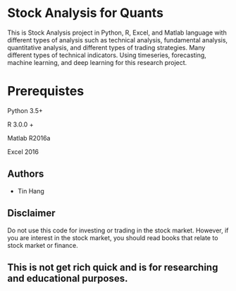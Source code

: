 # Stock Analysis for Quants
This is Stock Analysis project in Python, R, Excel, and Matlab language with different types of analysis such as technical analysis, fundamental analysis, quantitative analysis, and different types of trading strategies. Many different types of technical indicators. Using timeseries, forecasting, machine learning, and deep learning for this research project. 

# Prerequistes
Python 3.5+

R 3.0.0 +

Matlab R2016a

Excel 2016

## Authors
* Tin Hang

## Disclaimer
Do not use this code for investing or trading in the stock market. However, if you are interest in the stock market, you should read books that relate to stock market or finance.

## This is not get rich quick and is for researching and educational purposes.
